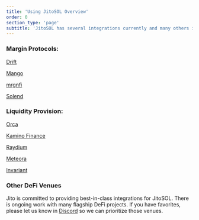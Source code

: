 ```yaml
---
title: 'Using JitoSOL Overview'
order: 0
section_type: 'page'
subtitle: 'JitoSOL has several integrations currently and many others in the process of being added'
---
```



### Margin Protocols:

 [Drift](/drift)

[Mango](/mango)

[mrgnfi](/mrgnfi)

[Solend](/solend)​​

### **Liquidity Provision:**

[Orca](/orca)

[Kamino Finance](/kamino-finance)

[Raydium](/raydium)

[Meteora](/meteora)

[Invariant](/invariant)

### Other DeFi Venues

Jito is committed to providing best-in-class integrations for JitoSOL. There is ongoing work with many flagship DeFi projects. If you have favorites, please let us know in [Discord](https://discord.gg/5wGU5Bbz8E) so we can prioritize those venues.

